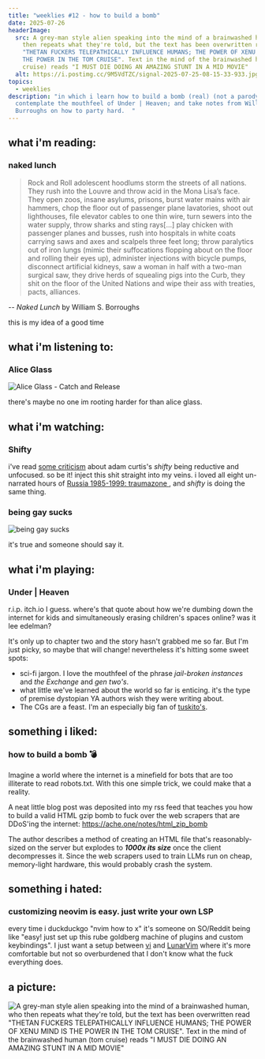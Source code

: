 ```yaml
---
title: "weeklies #12 - how to build a bomb"
date: 2025-07-26
headerImage:
  src: A grey-man style alien speaking into the mind of a brainwashed human, who
    then repeats what they're told, but the text has been overwritten read
    "THETAN FUCKERS TELEPATHICALLY INFLUENCE HUMANS; THE POWER OF XENU MIND IS
    THE POWER IN THE TOM CRUISE". Text in the mind of the brainwashed human (tom
    cruise) reads "I MUST DIE DOING AN AMAZING STUNT IN A MID MOVIE"
  alt: https://i.postimg.cc/9M5VdTZC/signal-2025-07-25-08-15-33-933.jpg
topics:
  - weeklies
description: "in which i learn how to build a bomb (real) (not a parody);
  contemplate the mouthfeel of Under | Heaven; and take notes from William S.
  Burroughs on how to party hard.  "
---
```

## __what i'm reading__:
### naked lunch
> Rock and Roll adolescent hoodlums storm the streets of all nations. They rush into the Louvre and throw acid in the Mona Lisa’s face. They open zoos, insane asylums, prisons, burst water mains with air hammers, chop the floor out of passenger plane lavatories, shoot out lighthouses, file elevator cables to one thin wire, turn sewers into the water supply, throw sharks and sting rays\[...] play chicken with passenger planes and busses, rush into hospitals in white coats carrying saws and axes and scalpels three feet long; throw paralytics out of iron lungs (mimic their suffocations flopping about on the floor and rolling their eyes up), administer injections with bicycle pumps, disconnect artificial kidneys, saw a woman in half with a two-man surgical saw, they drive herds of squealing pigs into the Curb, they shit on the floor of the United Nations and wipe their ass with treaties, pacts, alliances.

-- _Naked Lunch_ by William S. Borroughs

this is my idea of a good time

## __what i'm listening to__:
### Alice Glass
![Alice Glass - Catch and Release](https://youtu.be/X34KEUo1o9s?si=P7YXzTeI3d7wherK)

there's maybe no one im rooting harder for than alice glass. 

## __what i'm watching__:
### Shifty

i've read [some criticism](https://www.velcro-city.co.uk/vibeshifty-on-adam-curtis/) about adam curtis's _shifty_ being reductive and unfocused. so be it! inject this shit straight into my veins. i loved all eight un-narrated hours of [Russia 1985-1999: traumazone ](https://www.youtube.com/playlist?list=PLSjQL8MYniTTLA3wnZ25U-s6RgR4uJNvL), and _shifty_ is doing the same thing.

### being gay sucks

![being gay sucks](https://www.youtube.com/watch?v=aQVdhLG23Pk)

it's true and someone should say it. 

## __what i'm playing__:
### Under | Heaven
r.i.p. itch.io I guess. where's that quote about how we're dumbing down the internet for kids and simultaneously erasing children's spaces online? was it lee edelman?

It's only up to chapter two and the story hasn't grabbed me so far. But I'm just picky, so maybe that will change! nevertheless it's hitting some sweet spots:
- sci-fi jargon. I love the mouthfeel of the phrase _jail-broken instances_ and _the Exchange_ and _gen two's_. 
- what little we've learned about the world so far is enticing. it's the type of premise dystopian YA authors wish they were writing about.
- The CGs are a feast. I'm an especially big fan of [tuskito's](https://tuskito.neocities.org). 

## __something i liked__:
### how to build a bomb 💣
Imagine a world where the internet is a minefield for bots that are too illiterate to read robots.txt. With this one simple trick, we could make that a reality.

A neat little blog post was deposited into my rss feed that teaches you how to build a valid HTML gzip bomb to fuck over the web scrapers that are DDoS'ing the internet: https://ache.one/notes/html_zip_bomb

The author describes a method of creating an HTML file that's reasonably-sized on the server but explodes to ___1000x its size___ once the client decompresses it. Since the web scrapers used to train LLMs run on cheap, memory-light hardware, this would probably crash the system. 

## __something i hated__:
### customizing neovim is easy. just write your own LSP
every time i duckduckgo "nvim how to x" it's someone on SO/Reddit being like "easy! just set up this rube goldberg machine of plugins and custom keybindings". I just want a setup between [vi](https://ex-vi.sourceforge.net/) and [LunarVim](https://www.lunarvim.org/) where it's more comfortable but not so overburdened that I don't know what the fuck everything does. 

## __a picture__:
![A grey-man style alien speaking into the mind of a brainwashed human, who then repeats what they're told, but the text has been overwritten read "THETAN FUCKERS TELEPATHICALLY INFLUENCE HUMANS; THE POWER OF XENU MIND IS THE POWER IN THE TOM CRUISE". Text in the mind of the brainwashed human (tom cruise) reads "I MUST DIE DOING AN AMAZING STUNT IN A MID MOVIE"](https://i.postimg.cc/9M5VdTZC/signal-2025-07-25-08-15-33-933.jpg)